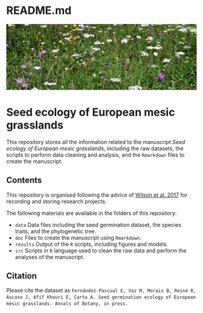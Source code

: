 README.md
================

![Hay meadow from the Cantabrian Mountains](meadow.JPG)

# Seed ecology of European mesic grasslands

This repository stores all the information related to the manuscript
*Seed ecology of European mesic grasslands*, including the raw datasets,
the scripts to perform data cleaning and analysis, and the `Rmarkdown`
files to create the manuscript.

## Contents

This repository is organised following the advice of [Wilson et
al. 2017](https://doi.org/10.1371/journal.pcbi.1005510) for recording
and storing research projects.

The following materials are available in the folders of this repository:

  - `data` Data files including the seed germination dataset, the
    species traits, and the phylogenetic tree.
  - `doc` Files to create the manuscript using `Rmarkdown`.
  - `results` Output of the `R` scripts, including figures and models.
  - `src` Scripts in `R` language used to clean the raw data and perform
    the analyses of the manuscript.

## Citation

Please cite the dataset as `Fernández-Pascual E, Vaz M, Morais B, Reiné
R, Ascaso J, Afif Khouri E, Carta A. Seed germination ecology of
European mesic grasslands. Annals of Botany, in press.`
